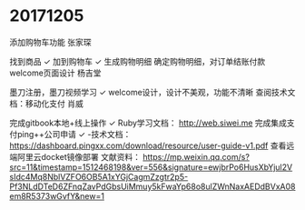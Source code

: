 # 20171205

添加购物车功能 张家琛

找到商品 ✓
加到购物车 ✓
生成购物明细
确定购物明细，对订单结账付款
welcome页面设计 杨吉堂

墨刀注册，墨刀视频学习 ✓
welcome设计，设计不美观，功能不清晰
查阅技术文档：移动化支付 肖威

完成gitbook本地+线上操作 ✓
Ruby学习文档：
http://web.siwei.me
完成集成支付ping++公司申请 ✓ -技术文档：
https://dashboard.pingxx.com/download/resource/user-guide-v1.pdf
查看远端阿里云docket镜像部署
文献资料：
https://mp.weixin.qq.com/s?src=11&timestamp=1512468198&ver=556&signature=ewjbrPo6HusXbYjul2VsIdc4Mq8NblVZFO6OB5A1xYGjCagmZzgtr2p5-Pf3NLdDTeD6ZFnqZavPdGbsUiMmuy5kFwaYp68o8ulZWnNaxAEDdBVxA08em8R5373wGvfY&new=1
